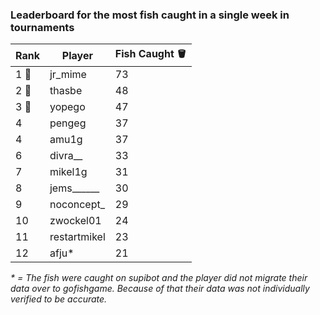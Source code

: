 ### Leaderboard for the most fish caught in a single week in tournaments
| Rank | Player | Fish Caught 🪣 |
|------|--------|---------------|
| 1 🥇 | jr_mime | 73 |
| 2 🥈 | thasbe | 48 |
| 3 🥉 | yopego | 47 |
| 4 | pengeg | 37 |
| 4 | amu1g | 37 |
| 6 | divra__ | 33 |
| 7 | mikel1g | 31 |
| 8 | jems______ | 30 |
| 9 | noconcept_ | 29 |
| 10 | zwockel01 | 24 |
| 11 | restartmikel | 23 |
| 12 | afju* | 21 |

_* = The fish were caught on supibot and the player did not migrate their data over to gofishgame. Because of that their data was not individually verified to be accurate._
